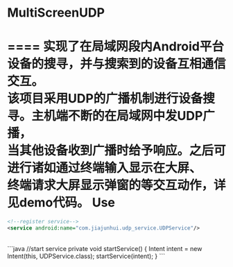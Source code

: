 # MultiScreenUDP
====
实现了在局域网段内Android平台设备的搜寻，并与搜索到的设备互相通信交互。
<br>
该项目采用UDP的广播机制进行设备搜寻。主机端不断的在局域网中发UDP广播，
<br>
当其他设备收到广播时给予响应。之后可进行诸如通过终端输入显示在大屏、
<br>
终端请求大屏显示弹窗的等交互动作，详见demo代码。
Use
====
```xml
<!--register service-->
<service android:name="com.jiajunhui.udp_service.UDPService"/>
```
<br>
```java
//start service
private void startService() {
        Intent intent = new Intent(this, UDPService.class);
        startService(intent);
}
```
